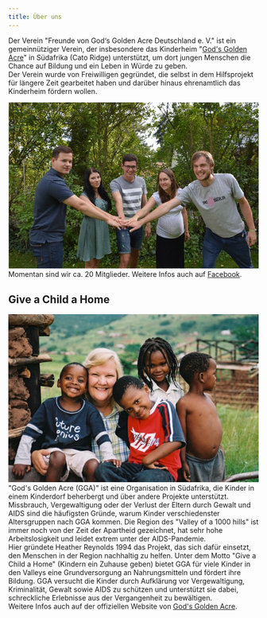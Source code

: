 ```yaml
---
title: Über uns
---
```


Der Verein "Freunde von God‘s Golden Acre Deutschland e. V." ist ein gemeinnütziger Verein, der insbesondere das Kinderheim "[God's Golden Acre](http://www.godsgoldenacre.org "God's Golden Acre")" in Südafrika (Cato Ridge) unterstützt, um dort jungen Menschen die Chance auf Bildung und ein Leben in Würde zu geben.  
Der Verein wurde von Freiwilligen gegründet, die selbst in dem Hilfsprojekt für längere Zeit gearbeitet haben und darüber hinaus ehrenamtlich das Kinderheim fördern wollen.  
  
![Aktive Mitglieder beim Vereinstreffen](../images/aktive-mitglieder-gga.gif)  
Momentan sind wir ca. 20 Mitglieder.
Weitere Infos auch auf [Facebook](https://www.facebook.com/FreundeVonGodsGoldenAcreDeutschland "Freunde von God's Golden Acre Deutschland e.V. Facebook Seite").

## Give a Child a Home
![Gründerin Heather Reynolds mit Kindern](../images/give-a-child-a-home-gga.jpg)  
"God's Golden Acre (GGA)" ist eine Organisation in Südafrika, die Kinder in einem Kinderdorf beherbergt und über andere Projekte unterstützt. Missbrauch, Vergewaltigung oder der Verlust der Eltern durch Gewalt und AIDS sind die häufigsten Gründe, warum Kinder verschiedenster Altersgruppen nach GGA kommen. Die Region des "Valley of a 1000 hills" ist immer noch von der Zeit der Apartheid gezeichnet, hat sehr hohe Arbeitslosigkeit und leidet extrem unter der AIDS-Pandemie.  
Hier gründete Heather Reynolds 1994 das Projekt, das sich dafür einsetzt, den Menschen in der Region nachhaltig zu helfen. Unter dem Motto "Give a Child a Home" (Kindern ein Zuhause geben) bietet GGA für viele Kinder in den Valleys eine Grundversorgung an Nahrungsmitteln und fördert ihre Bildung. GGA versucht die Kinder durch Aufklärung vor Vergewaltigung, Kriminalität, Gewalt sowie AIDS zu schützen und unterstützt sie dabei, schreckliche Erlebnisse aus der Vergangenheit zu bewältigen.  
Weitere Infos auch auf der offiziellen Website von [God's Golden Acre](http://www.godsgoldenacre.org "God's Golden Acre Webseite").

